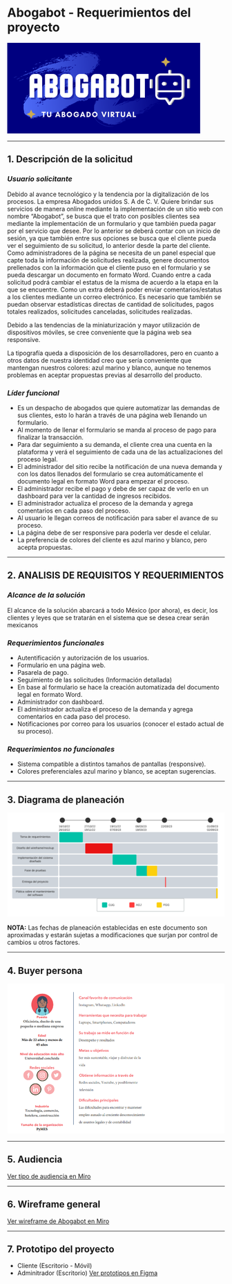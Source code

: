 # Abogabot - Requerimientos del proyecto
![Logo de la aplicación](./img/Abogabot%20logo.png)

---
## 1. Descripción de la solicitud

### *Usuario solicitante*

Debido al avance tecnológico y la tendencia por la digitalización de los procesos. La empresa Abogados unidos S. A de C. V. Quiere brindar sus servicios de manera online mediante la implementación de un sitio web con nombre “Abogabot”, se busca que el trato con posibles clientes sea mediante la implementación de un formulario y que también pueda pagar por el servicio que desee. Por lo anterior se deberá contar con un inicio de sesión, ya que también entre sus opciones se busca que el cliente pueda ver el seguimiento de su solicitud, lo anterior desde la parte del cliente.
Como administradores de la página se necesita de un panel especial que capte toda la información de solicitudes realizada, genere documentos prellenados con la información que el cliente puso en el formulario y se pueda descargar un documento en formato Word. Cuando entre a cada solicitud podrá cambiar el estatus de la misma de acuerdo a la etapa en la que se encuentre. Como un extra deberá poder enviar comentarios/estatus a los clientes mediante un correo electrónico. Es necesario que también se puedan observar estadísticas directas de cantidad de solicitudes, pagos totales realizados, solicitudes canceladas, solicitudes realizadas.

Debido a las tendencias de la miniaturización y mayor utilización de dispositivos móviles, se cree conveniente que la página web sea responsive.

La tipografía queda a disposición de los desarrolladores, pero en cuanto a otros datos de nuestra identidad creo que sería conveniente que mantengan nuestros colores: azul marino y blanco, aunque no tenemos problemas en aceptar propuestas previas al desarrollo del producto.

### *Líder funcional*
- Es un despacho de abogados que quiere automatizar las demandas de sus clientes, esto lo harán a través de una página web llenando un formulario.
- Al momento de llenar el formulario se manda al proceso de pago para finalizar la transacción.
- Para dar seguimiento a su demanda, el cliente crea una cuenta en la plataforma y verá el seguimiento de cada una de las actualizaciones del proceso legal.
- El administrador del sitio recibe la notificación de una nueva demanda y con los datos llenados del formulario se crea automáticamente el documento legal en formato Word para empezar el proceso.
- El administrador recibe el pago y debe de ser capaz de verlo en un dashboard para ver la cantidad de ingresos recibidos.
- El administrador actualiza el proceso de la demanda y agrega comentarios en cada paso del proceso.
- Al usuario le llegan correos de notificación para saber el avance de su proceso.
- La página debe de ser responsive para poderla ver desde el celular.
- La preferencia de colores del cliente es azul marino y blanco, pero acepta propuestas.

---
## 2. ANALISIS DE REQUISITOS Y REQUERIMIENTOS

### *Alcance de la solución*
El alcance de la solución abarcará a todo México (por ahora), es decir, los clientes y leyes que se tratarán en el sistema que se desea crear serán mexicanos


### *Requerimientos funcionales*
- Autentificación y autorización de los usuarios.
- Formulario en una página web.
- Pasarela de pago.
- Seguimiento de las solicitudes (Información detallada)
- En base al formulario se hace la creación automatizada del documento legal en formato Word.
- Administrador con dashboard.
- El administrador actualiza el proceso de la demanda y agrega comentarios en cada paso del proceso.
- Notificaciones por correo para los usuarios (conocer el estado actual de su proceso).


### *Requerimientos no funcionales*
- Sistema compatible a distintos tamaños de pantallas (responsive).
- Colores preferenciales azul marino y blanco, se aceptan sugerencias.


---
## 3. Diagrama de planeación 
![Fechas para las actividades del proyecto](./img/Hitos.PNG)

**NOTA:** Las fechas de planeación establecidas en este documento son aproximadas y estarán sujetas a modificaciones que surjan por control de cambios u otros factores. 

---
## 4. Buyer persona
![Perfil del usuario general](./img/buyer%20personas.PNG)

---
## 5. Audiencia
[Ver tipo de audiencia en Miro](https://miro.com/app/live-embed/uXjVPNUIFLw=/?moveToViewport=934,-163,3457,1055&embedId=663454855673)

---
## 6. Wireframe general
[Ver wireframe de Abogabot en Miro](https://miro.com/app/live-embed/uXjVPNUb3LU=/?moveToViewport=-2123,-1472,13264,3559&embedId=857525961566)

---
## 7. Prototipo del proyecto
- Cliente (Escritorio - Móvil)
- Adminitrador (Escritorio)
[Ver prototipos en Figma](https://www.figma.com/embed?embed_host=share&url=https%3A%2F%2Fwww.figma.com%2Fproto%2FxMU3jMXnWE0BRekPkaxeLT%2FAbogabot%3Fnode-id%3D6%253A1017%26scaling%3Dscale-down%26page-id%3D0%253A1%26starting-point-node-id%3D2%253A12%26show-proto-sidebar%3D1)

















